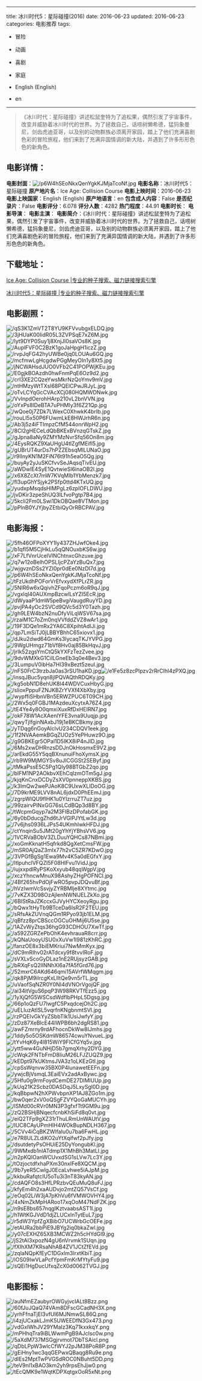 
---
title: 冰川时代5：星际碰撞(2016)
date: 2016-06-23
updated: 2016-06-23
categories: 电影推荐
tags:
- 冒险
- 动画
- 喜剧
- 家庭

- English (English)
- en
---


> 《冰川时代：星际碰撞》讲述松鼠奎特为了追松果，偶然引发了宇宙事件，改变并威胁着冰川时代的世界。为了拯救自己，话唠树懒希德，猛犸象曼尼，剑齿虎迪亚哥，以及别的动物群族必须离开家园，踏上了他们充满喜剧色彩的冒险旅程，他们来到了充满异国情调的新大陆，并遇到了许多形形色色的新角色。

## **电影详情**：

**电影封面**：<img src="https://image.tmdb.org/t/p/w200/p6W4hSEoNkxQenYgkKJMjaTcoNf.jpg" alt="/p6W4hSEoNkxQenYgkKJMjaTcoNf.jpg" title="/p6W4hSEoNkxQenYgkKJMjaTcoNf.jpg">
**电影名称**：冰川时代5：星际碰撞
**原产地片名**：Ice Age: Collision Course
**电影上映时间**：2016-06-23
**电影上映国家**：English (English)
**原产地语言**：en
**包含成人内容**：False
**是否纪录片**：False
**电影评分**：6.078
**评分人数**：4282
**热门程度**：44.91
**电影时长**：
**电影导演**：
**电影主演**：
**电影简介**：《冰川时代：星际碰撞》讲述松鼠奎特为了追松果，偶然引发了宇宙事件，改变并威胁着冰川时代的世界。为了拯救自己，话唠树懒希德，猛犸象曼尼，剑齿虎迪亚哥，以及别的动物群族必须离开家园，踏上了他们充满喜剧色彩的冒险旅程，他们来到了充满异国情调的新大陆，并遇到了许多形形色色的新角色。

## **下载地址**：
[Ice Age: Collision Course |专业的种子搜索、磁力链接搜索引擎](https://movie.amd794.com:2083/?search=Ice%20Age%3A%20Collision%20Course&ordering=&mode=match_phrase&page_size=10&page=1)

[冰川时代5：星际碰撞 |专业的种子搜索、磁力链接搜索引擎](https://movie.amd794.com:2083/?search=%E5%86%B0%E5%B7%9D%E6%97%B6%E4%BB%A35%EF%BC%9A%E6%98%9F%E9%99%85%E7%A2%B0%E6%92%9E&ordering=&mode=match_phrase&page_size=10&page=1)
 

## **电影剧照**：
<img src="https://image.tmdb.org/t/p/original/qS3K1ZmVT2T8YU9KFVvubgxELDQ.jpg" alt="/qS3K1ZmVT2T8YU9KFVvubgxELDQ.jpg" title="/qS3K1ZmVT2T8YU9KFVvubgxELDQ.jpg"><img src="https://image.tmdb.org/t/p/original/3jHUaK00IidR05L3ZVPSqE7xZ6M.jpg" alt="/3jHUaK00IidR05L3ZVPSqE7xZ6M.jpg" title="/3jHUaK00IidR05L3ZVPSqE7xZ6M.jpg"><img src="https://image.tmdb.org/t/p/original/lyt9DYP0Suy1j8XnjJl0saVOs8K.jpg" alt="/lyt9DYP0Suy1j8XnjJl0saVOs8K.jpg" title="/lyt9DYP0Suy1j8XnjJl0saVOs8K.jpg"><img src="https://image.tmdb.org/t/p/original/AuplFVF0C2BzK1goJaHpgH1iczZ.jpg" alt="/AuplFVF0C2BzK1goJaHpgH1iczZ.jpg" title="/AuplFVF0C2BzK1goJaHpgH1iczZ.jpg"><img src="https://image.tmdb.org/t/p/original/rvpJqFG42hyUWBe0jq0LOUAu6GQ.jpg" alt="/rvpJqFG42hyUWBe0jq0LOUAu6GQ.jpg" title="/rvpJqFG42hyUWBe0jq0LOUAu6GQ.jpg"><img src="https://image.tmdb.org/t/p/original/mcfmwLgHcgdwPGgMeyOIn1y8Xt5.jpg" alt="/mcfmwLgHcgdwPGgMeyOIn1y8Xt5.jpg" title="/mcfmwLgHcgdwPGgMeyOIn1y8Xt5.jpg"><img src="https://image.tmdb.org/t/p/original/jNCWAHsdJUO0VFb2C41POPWjKEu.jpg" alt="/jNCWAHsdJUO0VFb2C41POPWjKEu.jpg" title="/jNCWAHsdJUO0VFb2C41POPWjKEu.jpg"><img src="https://image.tmdb.org/t/p/original/E0gjkBOAzdh0hwFnmPqE6Oz9d2.jpg" alt="/E0gjkBOAzdh0hwFnmPqE6Oz9d2.jpg" title="/E0gjkBOAzdh0hwFnmPqE6Oz9d2.jpg"><img src="https://image.tmdb.org/t/p/original/crI3XE2CQzeYwsMkrNzQoYmv9mV.jpg" alt="/crI3XE2CQzeYwsMkrNzQoYmv9mV.jpg" title="/crI3XE2CQzeYwsMkrNzQoYmv9mV.jpg"><img src="https://image.tmdb.org/t/p/original/ntHMzyWtTXsI68PQElCPwJRJyL.jpg" alt="/ntHMzyWtTXsI68PQElCPwJRJyL.jpg" title="/ntHMzyWtTXsI68PQElCPwJRJyL.jpg"><img src="https://image.tmdb.org/t/p/original/oTvLCYqGcCVAcXCj080HQMWDNwk.jpg" alt="/oTvLCYqGcCVAcXCj080HQMWDNwk.jpg" title="/oTvLCYqGcCVAcXCj080HQMWDNwk.jpg"><img src="https://image.tmdb.org/t/p/original/VvInpdOerohHArp210vL2bnVVN.jpg" alt="/VvInpdOerohHArp210vL2bnVVN.jpg" title="/VvInpdOerohHArp210vL2bnVVN.jpg"><img src="https://image.tmdb.org/t/p/original/oYxPs8lDeBTA7uPHMIy3f6Z21Qp.jpg" alt="/oYxPs8lDeBTA7uPHMIy3f6Z21Qp.jpg" title="/oYxPs8lDeBTA7uPHMIy3f6Z21Qp.jpg"><img src="https://image.tmdb.org/t/p/original/wQoe0j7ZDk7LWexC0XhwkK4brIb.jpg" alt="/wQoe0j7ZDk7LWexC0XhwkK4brIb.jpg" title="/wQoe0j7ZDk7LWexC0XhwkK4brIb.jpg"><img src="https://image.tmdb.org/t/p/original/rouLl5x50P6FUwmLkE8HWJrhR6n.jpg" alt="/rouLl5x50P6FUwmLkE8HWJrhR6n.jpg" title="/rouLl5x50P6FUwmLkE8HWJrhR6n.jpg"><img src="https://image.tmdb.org/t/p/original/Ab3j5z4iFTImpzCfM544onrWpH2.jpg" alt="/Ab3j5z4iFTImpzCfM544onrWpH2.jpg" title="/Ab3j5z4iFTImpzCfM544onrWpH2.jpg"><img src="https://image.tmdb.org/t/p/original/8CI2gHECeLdQbBKExBVnzqGTskZ.jpg" alt="/8CI2gHECeLdQbBKExBVnzqGTskZ.jpg" title="/8CI2gHECeLdQbBKExBVnzqGTskZ.jpg"><img src="https://image.tmdb.org/t/p/original/gJpna8aNy9ZMYMzNvrSfq56On8m.jpg" alt="/gJpna8aNy9ZMYMzNvrSfq56On8m.jpg" title="/gJpna8aNy9ZMYMzNvrSfq56On8m.jpg"><img src="https://image.tmdb.org/t/p/original/4EysRQKZ9XaUHgU4tIZgfMEifl5.jpg" alt="/4EysRQKZ9XaUHgU4tIZgfMEifl5.jpg" title="/4EysRQKZ9XaUHgU4tIZgfMEifl5.jpg"><img src="https://image.tmdb.org/t/p/original/gUBrUT4urDs7hPZZEbsqMlLUNaO.jpg" alt="/gUBrUT4urDs7hPZZEbsqMlLUNaO.jpg" title="/gUBrUT4urDs7hPZZEbsqMlLUNaO.jpg"><img src="https://image.tmdb.org/t/p/original/r9lInyKN1M2FiN76t91h5eaO5Qg.jpg" alt="/r9lInyKN1M2FiN76t91h5eaO5Qg.jpg" title="/r9lInyKN1M2FiN76t91h5eaO5Qg.jpg"><img src="https://image.tmdb.org/t/p/original/buyAy2yJuSKCfvvSeJAqsqTivEU.jpg" alt="/buyAy2yJuSKCfvvSeJAqsqTivEU.jpg" title="/buyAy2yJuSKCfvvSeJAqsqTivEU.jpg"><img src="https://image.tmdb.org/t/p/original/aWDwlE4SyE1QvtwieSl6inaOB2l.jpg" alt="/aWDwlE4SyE1QvtwieSl6inaOB2l.jpg" title="/aWDwlE4SyE1QvtwieSl6inaOB2l.jpg"><img src="https://image.tmdb.org/t/p/original/x6X8ZcXt7mW7KVqMIb1YbMenzk7.jpg" alt="/x6X8ZcXt7mW7KVqMIb1YbMenzk7.jpg" title="/x6X8ZcXt7mW7KVqMIb1YbMenzk7.jpg"><img src="https://image.tmdb.org/t/p/original/fl3upGhYSjyk2PSfp0ttd4KTxUQ.jpg" alt="/fl3upGhYSjyk2PSfp0ttd4KTxUQ.jpg" title="/fl3upGhYSjyk2PSfp0ttd4KTxUQ.jpg"><img src="https://image.tmdb.org/t/p/original/yudxpMsqdsHIMPgLz6zpIOFLDWU.jpg" alt="/yudxpMsqdsHIMPgLz6zpIOFLDWU.jpg" title="/yudxpMsqdsHIMPgLz6zpIOFLDWU.jpg"><img src="https://image.tmdb.org/t/p/original/jvDKir3zpeShUQ3ILfvoPgtp7B4.jpg" alt="/jvDKir3zpeShUQ3ILfvoPgtp7B4.jpg" title="/jvDKir3zpeShUQ3ILfvoPgtp7B4.jpg"><img src="https://image.tmdb.org/t/p/original/5kcli2Fm0LSwi1DkOBQae8VTMon.jpg" alt="/5kcli2Fm0LSwi1DkOBQae8VTMon.jpg" title="/5kcli2Fm0LSwi1DkOBQae8VTMon.jpg"><img src="https://image.tmdb.org/t/p/original/pPlnB0YJYjbyZEtbiQyOrRBCPAV.jpg" alt="/pPlnB0YJYjbyZEtbiQyOrRBCPAV.jpg" title="/pPlnB0YJYjbyZEtbiQyOrRBCPAV.jpg">

## **电影海报**：
<img src="https://image.tmdb.org/t/p/original/5fh46OFPoXYY1ly437ZHJwfOke4.jpg" alt="/5fh46OFPoXYY1ly437ZHJwfOke4.jpg" title="/5fh46OFPoXYY1ly437ZHJwfOke4.jpg"><img src="https://image.tmdb.org/t/p/original/b1qfI5M5CjHkLu5qQNOuxbKS6w.jpg" alt="/b1qfI5M5CjHkLu5qQNOuxbKS6w.jpg" title="/b1qfI5M5CjHkLu5qQNOuxbKS6w.jpg"><img src="https://image.tmdb.org/t/p/original/xF7LfVnrUcelVlNChtnxcGhzuxe.jpg" alt="/xF7LfVnrUcelVlNChtnxcGhzuxe.jpg" title="/xF7LfVnrUcelVlNChtnxcGhzuxe.jpg"><img src="https://image.tmdb.org/t/p/original/q7w12oBelhOPSLIjcPZaYzBuQx7.jpg" alt="/q7w12oBelhOPSLIjcPZaYzBuQx7.jpg" title="/q7w12oBelhOPSLIjcPZaYzBuQx7.jpg"><img src="https://image.tmdb.org/t/p/original/wjgvznDSs2YZI0pr0dEe0NzDI7d.jpg" alt="/wjgvznDSs2YZI0pr0dEe0NzDI7d.jpg" title="/wjgvznDSs2YZI0pr0dEe0NzDI7d.jpg"><img src="https://image.tmdb.org/t/p/original/p6W4hSEoNkxQenYgkKJMjaTcoNf.jpg" alt="/p6W4hSEoNkxQenYgkKJMjaTcoNf.jpg" title="/p6W4hSEoNkxQenYgkKJMjaTcoNf.jpg"><img src="https://image.tmdb.org/t/p/original/tFzUkdhPOForVrEfvxydXfPLrZR.jpg" alt="/tFzUkdhPOForVrEfvxydXfPLrZR.jpg" title="/tFzUkdhPOForVrEfvxydXfPLrZR.jpg"><img src="https://image.tmdb.org/t/p/original/5NIR6w6xQqivhZFqoPczm6oR9qJ.jpg" alt="/5NIR6w6xQqivhZFqoPczm6oR9qJ.jpg" title="/5NIR6w6xQqivhZFqoPczm6oR9qJ.jpg"><img src="https://image.tmdb.org/t/p/original/vgxlqI40AUXmpBzcwlLsYZI5EcR.jpg" alt="/vgxlqI40AUXmpBzcwlLsYZI5EcR.jpg" title="/vgxlqI40AUXmpBzcwlLsYZI5EcR.jpg"><img src="https://image.tmdb.org/t/p/original/dWyaaP1dmW5peBvgiVaugdRuyYD.jpg" alt="/dWyaaP1dmW5peBvgiVaugdRuyYD.jpg" title="/dWyaaP1dmW5peBvgiVaugdRuyYD.jpg"><img src="https://image.tmdb.org/t/p/original/pvjPA4yOc2SVCd9QVc5d3Y0Tazh.jpg" alt="/pvjPA4yOc2SVCd9QVc5d3Y0Tazh.jpg" title="/pvjPA4yOc2SVCd9QVc5d3Y0Tazh.jpg"><img src="https://image.tmdb.org/t/p/original/gh9LEW4bzN2nuDfyViLqWSV67sa.jpg" alt="/gh9LEW4bzN2nuDfyViLqWSV67sa.jpg" title="/gh9LEW4bzN2nuDfyViLqWSV67sa.jpg"><img src="https://image.tmdb.org/t/p/original/rzaiM1C7oZm0nqVVfddZVZ8wAr1.jpg" alt="/rzaiM1C7oZm0nqVVfddZVZ8wAr1.jpg" title="/rzaiM1C7oZm0nqVVfddZVZ8wAr1.jpg"><img src="https://image.tmdb.org/t/p/original/19F3DQe1mRx2YA6C8XpihtAdIJi.jpg" alt="/19F3DQe1mRx2YA6C8XpihtAdIJi.jpg" title="/19F3DQe1mRx2YA6C8XpihtAdIJi.jpg"><img src="https://image.tmdb.org/t/p/original/qp7LmSiTJ0jLBBYBhhC65xiovx1.jpg" alt="/qp7LmSiTJ0jLBBYBhhC65xiovx1.jpg" title="/qp7LmSiTJ0jLBBYBhhC65xiovx1.jpg"><img src="https://image.tmdb.org/t/p/original/dJku2dwd64GmKs3IycaqTKJYVPG.jpg" alt="/dJku2dwd64GmKs3IycaqTKJYVPG.jpg" title="/dJku2dwd64GmKs3IycaqTKJYVPG.jpg"><img src="https://image.tmdb.org/t/p/original/9WgUHmgz71bVf8Hv0aj85BkHqvJ.jpg" alt="/9WgUHmgz71bVf8Hv0aj85BkHqvJ.jpg" title="/9WgUHmgz71bVf8Hv0aj85BkHqvJ.jpg"><img src="https://image.tmdb.org/t/p/original/jrIk52zgsYmCtQ5kYXFzTezZvee.jpg" alt="/jrIk52zgsYmCtQ5kYXFzTezZvee.jpg" title="/jrIk52zgsYmCtQ5kYXFzTezZvee.jpg"><img src="https://image.tmdb.org/t/p/original/9dvWMXkG1CilLGneEb3q0e4Bev3.jpg" alt="/9dvWMXkG1CilLGneEb3q0e4Bev3.jpg" title="/9dvWMXkG1CilLGneEb3q0e4Bev3.jpg"><img src="https://image.tmdb.org/t/p/original/3LumpuV0ibHa7HI39xBezt5zeuI.jpg" alt="/3LumpuV0ibHa7HI39xBezt5zeuI.jpg" title="/3LumpuV0ibHa7HI39xBezt5zeuI.jpg"><img src="https://image.tmdb.org/t/p/original/nFS0FrC3trzbJa0as3rSU1haKD.jpg" alt="/nFS0FrC3trzbJa0as3rSU1haKD.jpg" title="/nFS0FrC3trzbJa0as3rSU1haKD.jpg"><img src="https://image.tmdb.org/t/p/original/e1Fe5z8zcPlpzv2rRrCIhl4zPXQ.jpg" alt="/e1Fe5z8zcPlpzv2rRrCIhl4zPXQ.jpg" title="/e1Fe5z8zcPlpzv2rRrCIhl4zPXQ.jpg"><img src="https://image.tmdb.org/t/p/original/insqJBuc5yqn8jlPQVAQthRDQKy.jpg" alt="/insqJBuc5yqn8jlPQVAQthRDQKy.jpg" title="/insqJBuc5yqn8jlPQVAQthRDQKy.jpg"><img src="https://image.tmdb.org/t/p/original/kg5obN1D8ehUK8I44WDVCuxHbyG.jpg" alt="/kg5obN1D8ehUK8I44WDVCuxHbyG.jpg" title="/kg5obN1D8ehUK8I44WDVCuxHbyG.jpg"><img src="https://image.tmdb.org/t/p/original/slioxPppuFZNJKBZrYVXf4XbXby.jpg" alt="/slioxPppuFZNJKBZrYVXf4XbXby.jpg" title="/slioxPppuFZNJKBZrYVXf4XbXby.jpg"><img src="https://image.tmdb.org/t/p/original/wypffiSHbnVBn5ERWZPUC6T09CH.jpg" alt="/wypffiSHbnVBn5ERWZPUC6T09CH.jpg" title="/wypffiSHbnVBn5ERWZPUC6T09CH.jpg"><img src="https://image.tmdb.org/t/p/original/2Wx5q0FGBJ1MAzdeuXcytxA76Z4.jpg" alt="/2Wx5q0FGBJ1MAzdeuXcytxA76Z4.jpg" title="/2Wx5q0FGBJ1MAzdeuXcytxA76Z4.jpg"><img src="https://image.tmdb.org/t/p/original/tE4Ye4y8O0qmxiXuxRfDxHEIRN7.jpg" alt="/tE4Ye4y8O0qmxiXuxRfDxHEIRN7.jpg" title="/tE4Ye4y8O0qmxiXuxRfDxHEIRN7.jpg"><img src="https://image.tmdb.org/t/p/original/okF78W1AcXAenlYFE3vna9Uuqjp.jpg" alt="/okF78W1AcXAenlYFE3vna9Uuqjp.jpg" title="/okF78W1AcXAenlYFE3vna9Uuqjp.jpg"><img src="https://image.tmdb.org/t/p/original/qwyTjIfginNAxbJ19j1eBKCBkmy.jpg" alt="/qwyTjIfginNAxbJ19j1eBKCBkmy.jpg" title="/qwyTjIfginNAxbJ19j1eBKCBkmy.jpg"><img src="https://image.tmdb.org/t/p/original/yTDqg6nGoyAlclvU234CDQV1eek.jpg" alt="/yTDqg6nGoyAlclvU234CDQV1eek.jpg" title="/yTDqg6nGoyAlclvU234CDQV1eek.jpg"><img src="https://image.tmdb.org/t/p/original/1f2NVAAemkBGqZUOz5YePHuwz9O.jpg" alt="/1f2NVAAemkBGqZUOz5YePHuwz9O.jpg" title="/1f2NVAAemkBGqZUOz5YePHuwz9O.jpg"><img src="https://image.tmdb.org/t/p/original/g9GBKEgr5OPal1D5IKX8iP4nJlD.jpg" alt="/g9GBKEgr5OPal1D5IKX8iP4nJlD.jpg" title="/g9GBKEgr5OPal1D5IKX8iP4nJlD.jpg"><img src="https://image.tmdb.org/t/p/original/6Ms2xwDHRnzsDDJnOkHosmxE9V2.jpg" alt="/6Ms2xwDHRnzsDDJnOkHosmxE9V2.jpg" title="/6Ms2xwDHRnzsDDJnOkHosmxE9V2.jpg"><img src="https://image.tmdb.org/t/p/original/arEkdG55Y5qqBXnunuiFhoXymsX.jpg" alt="/arEkdG55Y5qqBXnunuiFhoXymsX.jpg" title="/arEkdG55Y5qqBXnunuiFhoXymsX.jpg"><img src="https://image.tmdb.org/t/p/original/rb9W9MjMGYSv8uJlCGGSt2SEByf.jpg" alt="/rb9W9MjMGYSv8uJlCGGSt2SEByf.jpg" title="/rb9W9MjMGYSv8uJlCGGSt2SEByf.jpg"><img src="https://image.tmdb.org/t/p/original/tMkaPssE5C5Pg1QIy98BTGbZ2qo.jpg" alt="/tMkaPssE5C5Pg1QIy98BTGbZ2qo.jpg" title="/tMkaPssE5C5Pg1QIy98BTGbZ2qo.jpg"><img src="https://image.tmdb.org/t/p/original/bIFM1NP2AOkbvXEhCqlzmOTm5gJ.jpg" alt="/bIFM1NP2AOkbvXEhCqlzmOTm5gJ.jpg" title="/bIFM1NP2AOkbvXEhCqlzmOTm5gJ.jpg"><img src="https://image.tmdb.org/t/p/original/kjqKnCnxDCDyZsXV0pnneppXKBS.jpg" alt="/kjqKnCnxDCDyZsXV0pnneppXKBS.jpg" title="/kjqKnCnxDCDyZsXV0pnneppXKBS.jpg"><img src="https://image.tmdb.org/t/p/original/k3lmQw2wePJAoK8C9UxwXLIDoOG.jpg" alt="/k3lmQw2wePJAoK8C9UxwXLIDoOG.jpg" title="/k3lmQw2wePJAoK8C9UxwXLIDoOG.jpg"><img src="https://image.tmdb.org/t/p/original/7D9krME9LVV8nAL6jdxD0PhEEmJ.jpg" alt="/7D9krME9LVV8nAL6jdxD0PhEEmJ.jpg" title="/7D9krME9LVV8nAL6jdxD0PhEEmJ.jpg"><img src="https://image.tmdb.org/t/p/original/zgrpWlQU9flHK1u0YIzrruZT7uz.jpg" alt="/zgrpWlQU9flHK1u0YIzrruZT7uz.jpg" title="/zgrpWlQU9flHK1u0YIzrruZT7uz.jpg"><img src="https://image.tmdb.org/t/p/original/99zairvPINxGG76sLCdBQp3d8BY.jpg" alt="/99zairvPINxGG76sLCdBQp3d8BY.jpg" title="/99zairvPINxGG76sLCdBQp3d8BY.jpg"><img src="https://image.tmdb.org/t/p/original/tWcpmGqyp7a2M3FIBzDPofabGK.jpg" alt="/tWcpmGqyp7a2M3FIBzDPofabGK.jpg" title="/tWcpmGqyp7a2M3FIBzDPofabGK.jpg"><img src="https://image.tmdb.org/t/p/original/6y0bDducgZhd6tJrVGIPJYtLw3d.jpg" alt="/6y0bDducgZhd6tJrVGIPJYtLw3d.jpg" title="/6y0bDducgZhd6tJrVGIPJYtLw3d.jpg"><img src="https://image.tmdb.org/t/p/original/7v6jhs0936LJPs54UKmhIwkHFDJ.jpg" alt="/7v6jhs0936LJPs54UKmhIwkHFDJ.jpg" title="/7v6jhs0936LJPs54UKmhIwkHFDJ.jpg"><img src="https://image.tmdb.org/t/p/original/ctYnqinSu5JMt20gYhYjYBhsVV6.jpg" alt="/ctYnqinSu5JMt20gYhYjYBhsVV6.jpg" title="/ctYnqinSu5JMt20gYhYjYBhsVV6.jpg"><img src="https://image.tmdb.org/t/p/original/1VCRVaBObV3ZLDuuYQHCs87NBmi.jpg" alt="/1VCRVaBObV3ZLDuuYQHCs87NBmi.jpg" title="/1VCRVaBObV3ZLDuuYQHCs87NBmi.jpg"><img src="https://image.tmdb.org/t/p/original/xoGmKknatH5qfrkd8QgXetCmsFW.jpg" alt="/xoGmKknatH5qfrkd8QgXetCmsFW.jpg" title="/xoGmKknatH5qfrkd8QgXetCmsFW.jpg"><img src="https://image.tmdb.org/t/p/original/mSR0AjQaZ3mIx77h2vC5ZR7KDwO.jpg" alt="/mSR0AjQaZ3mIx77h2vC5ZR7KDwO.jpg" title="/mSR0AjQaZ3mIx77h2vC5ZR7KDwO.jpg"><img src="https://image.tmdb.org/t/p/original/3VPGfBgSg1Ewa9Mv4K5a0dEGfxY.jpg" alt="/3VPGfBgSg1Ewa9Mv4K5a0dEGfxY.jpg" title="/3VPGfBgSg1Ewa9Mv4K5a0dEGfxY.jpg"><img src="https://image.tmdb.org/t/p/original/ltlpuhclVFQZI5F08HlFvu1VidJ.jpg" alt="/ltlpuhclVFQZI5F08HlFvu1VidJ.jpg" title="/ltlpuhclVFQZI5F08HlFvu1VidJ.jpg"><img src="https://image.tmdb.org/t/p/original/iujxxpdlRyPSKoXxyub48qqWgpV.jpg" alt="/iujxxpdlRyPSKoXxyub48qqWgpV.jpg" title="/iujxxpdlRyPSKoXxyub48qqWgpV.jpg"><img src="https://image.tmdb.org/t/p/original/xczYhncwMnuX98AshyZHgPOFNCl.jpg" alt="/xczYhncwMnuX98AshyZHgPOFNCl.jpg" title="/xczYhncwMnuX98AshyZHgPOFNCl.jpg"><img src="https://image.tmdb.org/t/p/original/4Bf265hvPdOjFwRO5pvpJDQvuBf.jpg" alt="/4Bf265hvPdOjFwRO5pvpJDQvuBf.jpg" title="/4Bf265hvPdOjFwRO5pvpJDQvuBf.jpg"><img src="https://image.tmdb.org/t/p/original/hVzIwmVcSsvjyZYRBMlje8XYtmc.jpg" alt="/hVzIwmVcSsvjyZYRBMlje8XYtmc.jpg" title="/hVzIwmVcSsvjyZYRBMlje8XYtmc.jpg"><img src="https://image.tmdb.org/t/p/original/7vKZX3D98OzAjlenNWNlJELZkXo.jpg" alt="/7vKZX3D98OzAjlenNWNlJELZkXo.jpg" title="/7vKZX3D98OzAjlenNWNlJELZkXo.jpg"><img src="https://image.tmdb.org/t/p/original/6BIStRaJZKccxGJVyHYCXeoyRgu.jpg" alt="/6BIStRaJZKccxGJVyHYCXeoyRgu.jpg" title="/6BIStRaJZKccxGJVyHYCXeoyRgu.jpg"><img src="https://image.tmdb.org/t/p/original/bQwx1tHyTb9BTceDa6IsR2F2TEU.jpg" alt="/bQwx1tHyTb9BTceDa6IsR2F2TEU.jpg" title="/bQwx1tHyTb9BTceDa6IsR2F2TEU.jpg"><img src="https://image.tmdb.org/t/p/original/sRfsAkZUVnqQGm1RPyo93jb1ELM.jpg" alt="/sRfsAkZUVnqQGm1RPyo93jb1ELM.jpg" title="/sRfsAkZUVnqQGm1RPyo93jb1ELM.jpg"><img src="https://image.tmdb.org/t/p/original/qBfzz8prCBSccOGCuOHMij6U5se.jpg" alt="/qBfzz8prCBSccOGCuOHMij6U5se.jpg" title="/qBfzz8prCBSccOGCuOHMij6U5se.jpg"><img src="https://image.tmdb.org/t/p/original/1AZvWyZtqs36hgG93CDHOU7XwTf.jpg" alt="/1AZvWyZtqs36hgG93CDHOU7XwTf.jpg" title="/1AZvWyZtqs36hgG93CDHOU7XwTf.jpg"><img src="https://image.tmdb.org/t/p/original/a592ZGRZePbOhK4evhrauaR8crr.jpg" alt="/a592ZGRZePbOhK4evhrauaR8crr.jpg" title="/a592ZGRZePbOhK4evhrauaR8crr.jpg"><img src="https://image.tmdb.org/t/p/original/kQNaUooyUSU0xXuVw1l981zKhRC.jpg" alt="/kQNaUooyUSU0xXuVw1l981zKhRC.jpg" title="/kQNaUooyUSU0xXuVw1l981zKhRC.jpg"><img src="https://image.tmdb.org/t/p/original/fanzOE8x3biEMKriui7NwMmKyx.jpg" alt="/fanzOE8x3biEMKriui7NwMmKyx.jpg" title="/fanzOE8x3biEMKriui7NwMmKyx.jpg"><img src="https://image.tmdb.org/t/p/original/dC9mRIhv02rATdcxy9f8tvvIRoF.jpg" alt="/dC9mRIhv02rATdcxy9f8tvvIRoF.jpg" title="/dC9mRIhv02rATdcxy9f8tvvIRoF.jpg"><img src="https://image.tmdb.org/t/p/original/sVXLvScoGyDLaz1nE2RUjsyzGAB.jpg" alt="/sVXLvScoGyDLaz1nE2RUjsyzGAB.jpg" title="/sVXLvScoGyDLaz1nE2RUjsyzGAB.jpg"><img src="https://image.tmdb.org/t/p/original/bRXqFsQ2lINNhXl6a7fA5fGrd76.jpg" alt="/bRXqFsQ2lINNhXl6a7fA5fGrd76.jpg" title="/bRXqFsQ2lINNhXl6a7fA5fGrd76.jpg"><img src="https://image.tmdb.org/t/p/original/52mxrC6AKd646qmi15AVrfWMqgm.jpg" alt="/52mxrC6AKd646qmi15AVrfWMqgm.jpg" title="/52mxrC6AKd646qmi15AVrfWMqgm.jpg"><img src="https://image.tmdb.org/t/p/original/qk8PjM9ilrcgKxLIltQe9vn5rTL.jpg" alt="/qk8PjM9ilrcgKxLIltQe9vn5rTL.jpg" title="/qk8PjM9ilrcgKxLIltQe9vn5rTL.jpg"><img src="https://image.tmdb.org/t/p/original/uVaofSqNZR0Y0NI4dVNOrVgojQF.jpg" alt="/uVaofSqNZR0Y0NI4dVNOrVgojQF.jpg" title="/uVaofSqNZR0Y0NI4dVNOrVgojQF.jpg"><img src="https://image.tmdb.org/t/p/original/ai34itVguS6pqP3W98RKVTfEzz5.jpg" alt="/ai34itVguS6pqP3W98RKVTfEzz5.jpg" title="/ai34itVguS6pqP3W98RKVTfEzz5.jpg"><img src="https://image.tmdb.org/t/p/original/1yXjQfG5WSCsdWdfIbPHpL5Dgsg.jpg" alt="/1yXjQfG5WSCsdWdfIbPHpL5Dgsg.jpg" title="/1yXjQfG5WSCsdWdfIbPHpL5Dgsg.jpg"><img src="https://image.tmdb.org/t/p/original/66p1oQzFU7lwgfC5PxqdcejOh2C.jpg" alt="/66p1oQzFU7lwgfC5PxqdcejOh2C.jpg" title="/66p1oQzFU7lwgfC5PxqdcejOh2C.jpg"><img src="https://image.tmdb.org/t/p/original/uELIuzAtISL5vqrfnKNgbnmtSVI.jpg" alt="/uELIuzAtISL5vqrfnKNgbnmtSVI.jpg" title="/uELIuzAtISL5vqrfnKNgbnmtSVI.jpg"><img src="https://image.tmdb.org/t/p/original/rzPQEIvGkYyZSbbTIk1UsiJwfyY.jpg" alt="/rzPQEIvGkYyZSbbTIk1UsiJwfyY.jpg" title="/rzPQEIvGkYyZSbbTIk1UsiJwfyY.jpg"><img src="https://image.tmdb.org/t/p/original/zDz87XeBlcE44IWPB6bh2dgRS81.jpg" alt="/zDz87XeBlcE44IWPB6bh2dgRS81.jpg" title="/zDz87XeBlcE44IWPB6bh2dgRS81.jpg"><img src="https://image.tmdb.org/t/p/original/awFZmrny9rdAFhocnDkWw8IJmhs.jpg" alt="/awFZmrny9rdAFhocnDkWw8IJmhs.jpg" title="/awFZmrny9rdAFhocnDkWw8IJmhs.jpg"><img src="https://image.tmdb.org/t/p/original/1ddy5o5OSKdmW86574cwuYNvueL.jpg" alt="/1ddy5o5OSKdmW86574cwuYNvueL.jpg" title="/1ddy5o5OSKdmW86574cwuYNvueL.jpg"><img src="https://image.tmdb.org/t/p/original/tYvHqK6y4l815WiY9FlCfGYq5v.jpg" alt="/tYvHqK6y4l815WiY9FlCfGYq5v.jpg" title="/tYvHqK6y4l815WiY9FlCfGYq5v.jpg"><img src="https://image.tmdb.org/t/p/original/ytt5ww4GuNHjD5b7gmqXrhy2DYG.jpg" alt="/ytt5ww4GuNHjD5b7gmqXrhy2DYG.jpg" title="/ytt5ww4GuNHjD5b7gmqXrhy2DYG.jpg"><img src="https://image.tmdb.org/t/p/original/cWqk2FNTbFmD8IiuM26LFJZUQZ9.jpg" alt="/cWqk2FNTbFmD8IiuM26LFJZUQZ9.jpg" title="/cWqk2FNTbFmD8IiuM26LFJZUQZ9.jpg"><img src="https://image.tmdb.org/t/p/original/kEDpt97kUKtmsJVA3z1oLKEzGtI.jpg" alt="/kEDpt97kUKtmsJVA3z1oLKEzGtI.jpg" title="/kEDpt97kUKtmsJVA3z1oLKEzGtI.jpg"><img src="https://image.tmdb.org/t/p/original/cpSsWqnvw35BX0P4lunawetEEFn.jpg" alt="/cpSsWqnvw35BX0P4lunawetEEFn.jpg" title="/cpSsWqnvw35BX0P4lunawetEEFn.jpg"><img src="https://image.tmdb.org/t/p/original/ywjcBjVsmqL3EaiEVx2adAxBywc.jpg" alt="/ywjcBjVsmqL3EaiEVx2adAxBywc.jpg" title="/ywjcBjVsmqL3EaiEVx2adAxBywc.jpg"><img src="https://image.tmdb.org/t/p/original/5Hfu0g9rmFoydCemDE27DlMlUUp.jpg" alt="/5Hfu0g9rmFoydCemDE27DlMlUUp.jpg" title="/5Hfu0g9rmFoydCemDE27DlMlUUp.jpg"><img src="https://image.tmdb.org/t/p/original/kUq21K2Scbz0DASDqJ5LxySgl0D.jpg" alt="/kUq21K2Scbz0DASDqJ5LxySgl0D.jpg" title="/kUq21K2Scbz0DASDqJ5LxySgl0D.jpg"><img src="https://image.tmdb.org/t/p/original/kqBbpwN2hXPWvbpnXP1AJ8ZGo1m.jpg" alt="/kqBbpwN2hXPWvbpnXP1AJ8ZGo1m.jpg" title="/kqBbpwN2hXPWvbpnXP1AJ8ZGo1m.jpg"><img src="https://image.tmdb.org/t/p/original/bw0qer2xV0oQSgFZVYQoGaMUCYh.jpg" alt="/bw0qer2xV0oQSgFZVYQoGaMUCYh.jpg" title="/bw0qer2xV0oQSgFZVYQoGaMUCYh.jpg"><img src="https://image.tmdb.org/t/p/original/lSMd00cRVr0MN3P3gfxfTt9GM9u.jpg" alt="/lSMd00cRVr0MN3P3gfxfTt9GM9u.jpg" title="/lSMd00cRVr0MN3P3gfxfTt9GM9u.jpg"><img src="https://image.tmdb.org/t/p/original/zQ2BSHjBNqecfcnbKhSiFd8q0vt.jpg" alt="/zQ2BSHjBNqecfcnbKhSiFd8q0vt.jpg" title="/zQ2BSHjBNqecfcnbKhSiFd8q0vt.jpg"><img src="https://image.tmdb.org/t/p/original/eiQ2TFp9gXZ31rThuLRmUnWAUtV.jpg" alt="/eiQ2TFp9gXZ31rThuLRmUnWAUtV.jpg" title="/eiQ2TFp9gXZ31rThuLRmUnWAUtV.jpg"><img src="https://image.tmdb.org/t/p/original/lUC8CAyUPmHIH4WOkBupNDLH367.jpg" alt="/lUC8CAyUPmHIH4WOkBupNDLH367.jpg" title="/lUC8CAyUPmHIH4WOkBupNDLH367.jpg"><img src="https://image.tmdb.org/t/p/original/5CVv4iCqBKZWlfaIu0u7ba6FwHL.jpg" alt="/5CVv4iCqBKZWlfaIu0u7ba6FwHL.jpg" title="/5CVv4iCqBKZWlfaIu0u7ba6FwHL.jpg"><img src="https://image.tmdb.org/t/p/original/e7R8ULZLdiKO2uYtXqifwf2pJfy.jpg" alt="/e7R8ULZLdiKO2uYtXqifwf2pJfy.jpg" title="/e7R8ULZLdiKO2uYtXqifwf2pJfy.jpg"><img src="https://image.tmdb.org/t/p/original/dsutdetyPsOHUiE25DyYongubKl.jpg" alt="/dsutdetyPsOHUiE25DyYongubKl.jpg" title="/dsutdetyPsOHUiE25DyYongubKl.jpg"><img src="https://image.tmdb.org/t/p/original/9WMxdb1nlATdmp1X1MhBh3MatLl.jpg" alt="/9WMxdb1nlATdmp1X1MhBh3MatLl.jpg" title="/9WMxdb1nlATdmp1X1MhBh3MatLl.jpg"><img src="https://image.tmdb.org/t/p/original/n2pKQIOanWCUvxdSG1sLVw7Lc3Y.jpg" alt="/n2pKQIOanWCUvxdSG1sLVw7Lc3Y.jpg" title="/n2pKQIOanWCUvxdSG1sLVw7Lc3Y.jpg"><img src="https://image.tmdb.org/t/p/original/tOzjoctdfxhaPXm30nxIFe8XQCM.jpg" alt="/tOzjoctdfxhaPXm30nxIFe8XQCM.jpg" title="/tOzjoctdfxhaPXm30nxIFe8XQCM.jpg"><img src="https://image.tmdb.org/t/p/original/9b7yeR5CwlgJ0EcaLvhwe5iAJpM.jpg" alt="/9b7yeR5CwlgJ0EcaLvhwe5iAJpM.jpg" title="/9b7yeR5CwlgJ0EcaLvhwe5iAJpM.jpg"><img src="https://image.tmdb.org/t/p/original/kkbuRafqtcIU5oTu3i3nT83kyAN.jpg" alt="/kkbuRafqtcIU5oTu3i3nT83kyAN.jpg" title="/kkbuRafqtcIU5oTu3i3nT83kyAN.jpg"><img src="https://image.tmdb.org/t/p/original/cdAQFO8s3HfLPRzbvQEuMuQ8uFJ.jpg" alt="/cdAQFO8s3HfLPRzbvQEuMuQ8uFJ.jpg" title="/cdAQFO8s3HfLPRzbvQEuMuQ8uFJ.jpg"><img src="https://image.tmdb.org/t/p/original/kfyEm4h2xaAUDvjo2mtZQ57VsCf.jpg" alt="/kfyEm4h2xaAUDvjo2mtZQ57VsCf.jpg" title="/kfyEm4h2xaAUDvjo2mtZQ57VsCf.jpg"><img src="https://image.tmdb.org/t/p/original/eOq02LiW3jA7pKhVu6fVMWOVHY4.jpg" alt="/eOq02LiW3jA7pKhVu6fVMWOVHY4.jpg" title="/eOq02LiW3jA7pKhVu6fVMWOVHY4.jpg"><img src="https://image.tmdb.org/t/p/original/4xNmZkMpHARoo17xqOoM47NdFZK.jpg" alt="/4xNmZkMpHARoo17xqOoM47NdFZK.jpg" title="/4xNmZkMpHARoo17xqOoM47NdFZK.jpg"><img src="https://image.tmdb.org/t/p/original/n9sE8bs657nqgIKztvaabsAST1I.jpg" alt="/n9sE8bs657nqgIKztvaabsAST1I.jpg" title="/n9sE8bs657nqgIKztvaabsAST1I.jpg"><img src="https://image.tmdb.org/t/p/original/h1WtKGJVdD1djZLUCxlnTytEuL7.jpg" alt="/h1WtKGJVdD1djZLUCxlnTytEuL7.jpg" title="/h1WtKGJVdD1djZLUCxlnTytEuL7.jpg"><img src="https://image.tmdb.org/t/p/original/r5dW3YpfZgXBibO7UCWrbGcOEFe.jpg" alt="/r5dW3YpfZgXBibO7UCWrbGcOEFe.jpg" title="/r5dW3YpfZgXBibO7UCWrbGcOEFe.jpg"><img src="https://image.tmdb.org/t/p/original/etAURa2bbPiE9JBYg2iq0bkaZwl.jpg" alt="/etAURa2bbPiE9JBYg2iq0bkaZwl.jpg" title="/etAURa2bbPiE9JBYg2iq0bkaZwl.jpg"><img src="https://image.tmdb.org/t/p/original/y07cEXHZ65XB3MCWZ2h5cHYdGl9.jpg" alt="/y07cEXHZ65XB3MCWZ2h5cHYdGl9.jpg" title="/y07cEXHZ65XB3MCWZ2h5cHYdGl9.jpg"><img src="https://image.tmdb.org/t/p/original/jS2tAI3xpozN4gU6nVrvmk1SUqn.jpg" alt="/jS2tAI3xpozN4gU6nVrvmk1SUqn.jpg" title="/jS2tAI3xpozN4gU6nVrvmk1SUqn.jpg"><img src="https://image.tmdb.org/t/p/original/fXIhXM7KRsaNhAB4ZV1JCtZfEVd.jpg" alt="/fXIhXM7KRsaNhAB4ZV1JCtZfEVd.jpg" title="/fXIhXM7KRsaNhAB4ZV1JCtZfEVd.jpg"><img src="https://image.tmdb.org/t/p/original/zqlaNQpKfEyC1DGxlm3lrxtKbiT.jpg" alt="/zqlaNQpKfEyC1DGxlm3lrxtKbiT.jpg" title="/zqlaNQpKfEyC1DGxlm3lrxtKbiT.jpg"><img src="https://image.tmdb.org/t/p/original/iOS09IwVLaPcfYpmFmKrMYtyFu9.jpg" alt="/iOS09IwVLaPcfYpmFmKrMYtyFu9.jpg" title="/iOS09IwVLaPcfYpmFmKrMYtyFu9.jpg"><img src="https://image.tmdb.org/t/p/original/sQEi1HgDucUfxqZcX0d0062TVGJ.jpg" alt="/sQEi1HgDucUfxqZcX0d0062TVGJ.jpg" title="/sQEi1HgDucUfxqZcX0d0062TVGJ.jpg">

## **电影图标**：
<img src="https://image.tmdb.org/t/p/original/auNfmEZaubyrOWGyjvcIALt8Bzz.png" alt="/auNfmEZaubyrOWGyjvcIALt8Bzz.png" title="/auNfmEZaubyrOWGyjvcIALt8Bzz.png"><img src="https://image.tmdb.org/t/p/original/60fJuJQaQ74VAm8DFscGCadNH3X.png" alt="/60fJuJQaQ74VAm8DFscGCadNH3X.png" title="/60fJuJQaQ74VAm8DFscGCadNH3X.png"><img src="https://image.tmdb.org/t/p/original/yrhFfnaTjEl3vfUl6MJNmwSL86Q.png" alt="/yrhFfnaTjEl3vfUl6MJNmwSL86Q.png" title="/yrhFfnaTjEl3vfUl6MJNmwSL86Q.png"><img src="https://image.tmdb.org/t/p/original/i4zjUCxakLJmK5UWEEDfN3Gx473.png" alt="/i4zjUCxakLJmK5UWEEDfN3Gx473.png" title="/i4zjUCxakLJmK5UWEEDfN3Gx473.png"><img src="https://image.tmdb.org/t/p/original/vdGxIWhJV29YMaIz3Kq71kxxkqY.png" alt="/vdGxIWhJV29YMaIz3Kq71kxxkqY.png" title="/vdGxIWhJV29YMaIz3Kq71kxxkqY.png"><img src="https://image.tmdb.org/t/p/original/mPHhqTra9iBLWwmPgB9AJcIsc0w.png" alt="/mPHhqTra9iBLWwmPgB9AJcIsc0w.png" title="/mPHhqTra9iBLWwmPgB9AJcIsc0w.png"><img src="https://image.tmdb.org/t/p/original/5aXdM737MSGgjrvmot7DbTSAicl.png" alt="/5aXdM737MSGgjrvmot7DbTSAicl.png" title="/5aXdM737MSGgjrvmot7DbTSAicl.png"><img src="https://image.tmdb.org/t/p/original/qDbLPpW3wlcCfWYJ2pJM38PoR8P.png" alt="/qDbLPpW3wlcCfWYJ2pJM38PoR8P.png" title="/qDbLPpW3wlcCfWYJ2pJM38PoR8P.png"><img src="https://image.tmdb.org/t/p/original/gEiHny1wc3qqGEPwxQBaqg8Ru9e.png" alt="/gEiHny1wc3qqGEPwxQBaqg8Ru9e.png" title="/gEiHny1wc3qqGEPwxQBaqg8Ru9e.png"><img src="https://image.tmdb.org/t/p/original/dlEs2MptTwPVGSdROC0NBuht5DD.png" alt="/dlEs2MptTwPVGSdROC0NBuht5DD.png" title="/dlEs2MptTwPVGSdROC0NBuht5DD.png"><img src="https://image.tmdb.org/t/p/original/teV9nl1xBAO3km2yh9rpsEhJjw0.png" alt="/teV9nl1xBAO3km2yh9rpsEhJjw0.png" title="/teV9nl1xBAO3km2yh9rpsEhJjw0.png"><img src="https://image.tmdb.org/t/p/original/tEcQMK9e1WqtKDPXqtgxOoR5xNt.png" alt="/tEcQMK9e1WqtKDPXqtgxOoR5xNt.png" title="/tEcQMK9e1WqtKDPXqtgxOoR5xNt.png">
